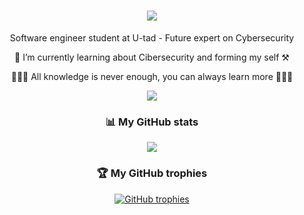 <h1 align="center">
  <img src="https://readme-typing-svg.herokuapp.com/?font=Righteous&size=27&center=true&vCenter=true&width=500&height=70&duration=6000&lines=Welcome!!!+👋+my+name+is+Iván+Guerrero;" />
</h1>

<div align="center">
  Software engineer student at U-tad - Future expert on Cybersecurity
  
  🌱 I’m currently learning about Cibersecurity and forming my self ⚒️
  
  💪🔥📖 All knowledge is never enough, you can always learn more 📖🔥💪
</div>

<div align="center">
  <img src="https://github-readme-stats.vercel.app/api/top-langs/?username=IvanGuerreroFdez&layout=compact&theme=radical alt="Lenguajes más usados" />
</div>

<div align="center">
  <h3>📊 My GitHub stats</h3>
  <img src="https://github-readme-stats.vercel.app/api?username=IvanGuerreroFdez&show_icons=true&theme=radical alt="Estadísticas de GitHub" />
</div>

<div align="center">
  <h3>🏆 My GitHub trophies</h3>
  <a href="https://github.com/ryo-ma/github-profile-trophy">
    <img src="https://github-profile-trophy.vercel.app/?username=IvanGuerreroFdez" alt="GitHub trophies" />
  </a>
</div>
